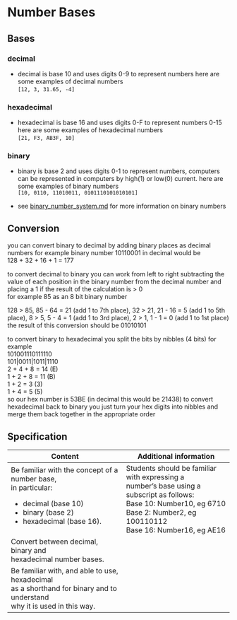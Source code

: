 # Number Bases

## Bases

### decimal

- decimal is base 10 and uses digits 0-9 to represent numbers here are some
  examples of decimal numbers  
`[12, 3, 31.65, -4]`

### hexadecimal

- hexadecimal is base 16 and uses digits 0-F to represent numbers 0-15 here are
  some examples of hexadecimal numbers  
`[21, F3, AB3F, 10]`

### binary

- binary is base 2 and uses digits 0-1 to represent numbers, computers can be
  represented in computers by high(1) or low(0) current. here are some examples
  of binary numbers  
`[10, 0110, 11010011, 0101110101010101]`

- see [binary_number_system.md](binary_number_system.md) for more information on
  binary numbers

## Conversion

you can convert binary to decimal by adding binary places as decimal numbers
for example binary number 10110001 in decimal would be  
128 + 32 + 16 + 1 = 177  

to convert decimal to binary you can work from left to right subtracting the
value of each position in the binary number from the decimal number and placing
a 1 if the result of the calculation is > 0  
for example 85 as an 8 bit binary number  

128 > 85, 85 - 64 = 21 (add 1 to 7th place), 32 > 21, 21 - 16 = 5 (add 1 to 5th
place), 8 > 5, 5 - 4 = 1 (add 1 to 3rd place), 2 > 1, 1 - 1 = 0 (add 1 to 1st
place)  
the result of this conversion should be 01010101

to convert binary to hexadecimal you split the bits by nibbles (4 bits) for
example  
101001110111110  
101|0011|1011|1110  
2 + 4 + 8 = 14 (E)  
1 + 2 + 8 = 11 (B)  
1 + 2 = 3  (3)  
1 + 4 = 5 (5)  
so our hex number is 53BE (in decimal this would be 21438)
to convert hexadecimal back to binary you just turn your hex digits into nibbles
and merge them back together in the appropriate order  

## Specification

| Content | Additional information |
| --- | --- |
| Be familiar with the concept of a number base,<br>in particular:<br><ul><li> decimal (base 10)<br></li><li> binary (base 2)<br></li><li> hexadecimal (base 16).</li></ul> | Students should be familiar with expressing a<br>number’s base using a subscript as follows:<br>Base 10: Number10, eg 6710<br>Base 2: Number2, eg 100110112<br>Base 16: Number16, eg AE16 |
| Convert between decimal, binary and<br>hexadecimal number bases. |  |
| Be familiar with, and able to use, hexadecimal<br>as a shorthand for binary and to understand<br>why it is used in this way. |  |
